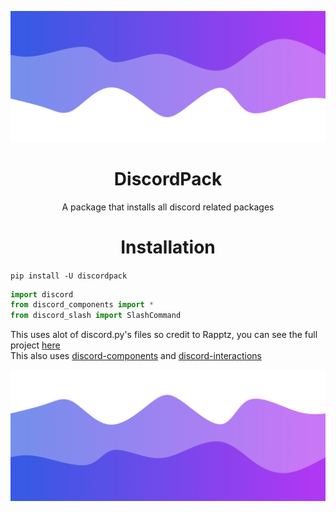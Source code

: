 ![Header](./header.png)
<h1 align="center">DiscordPack</h1>
<p align="center">A package that installs all discord related packages</p>

<h1 align="center">Installation</h1>

`pip install -U discordpack`

```py
import discord
from discord_components import *
from discord_slash import SlashCommand
```
This uses alot of discord.py's files so credit to Rapptz, you can see the full project [here](https://github.com/Rapptz/discord.py)        
This also uses [discord-components](https://github.com/kiki7000/discord.py-components/) and [discord-interactions](https://github.com/goverfl0w/discord-interactions)

![Footer](./footer.png)
